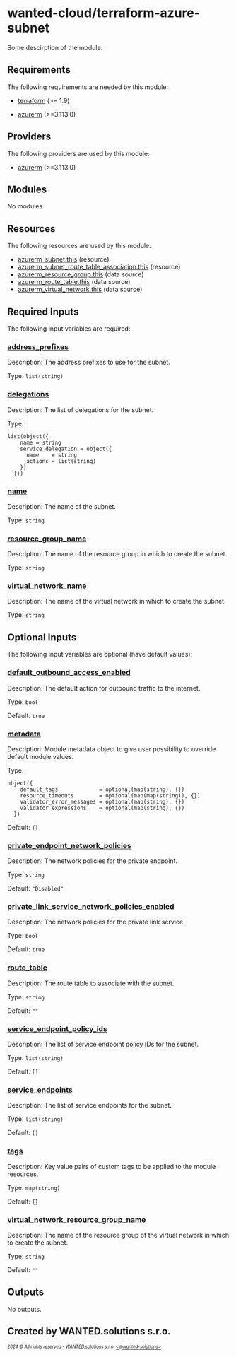 <!-- BEGIN_TF_DOCS -->
# wanted-cloud/terraform-azure-subnet

Some descirption of the module.

## Requirements

The following requirements are needed by this module:

- <a name="requirement_terraform"></a> [terraform](#requirement\_terraform) (>= 1.9)

- <a name="requirement_azurerm"></a> [azurerm](#requirement\_azurerm) (>=3.113.0)

## Providers

The following providers are used by this module:

- <a name="provider_azurerm"></a> [azurerm](#provider\_azurerm) (>=3.113.0)

## Modules

No modules.

## Resources

The following resources are used by this module:

- [azurerm_subnet.this](https://registry.terraform.io/providers/hashicorp/azurerm/latest/docs/resources/subnet) (resource)
- [azurerm_subnet_route_table_association.this](https://registry.terraform.io/providers/hashicorp/azurerm/latest/docs/resources/subnet_route_table_association) (resource)
- [azurerm_resource_group.this](https://registry.terraform.io/providers/hashicorp/azurerm/latest/docs/data-sources/resource_group) (data source)
- [azurerm_route_table.this](https://registry.terraform.io/providers/hashicorp/azurerm/latest/docs/data-sources/route_table) (data source)
- [azurerm_virtual_network.this](https://registry.terraform.io/providers/hashicorp/azurerm/latest/docs/data-sources/virtual_network) (data source)

## Required Inputs

The following input variables are required:

### <a name="input_address_prefixes"></a> [address\_prefixes](#input\_address\_prefixes)

Description: The address prefixes to use for the subnet.

Type: `list(string)`

### <a name="input_delegations"></a> [delegations](#input\_delegations)

Description: The list of delegations for the subnet.

Type:

```hcl
list(object({
    name = string
    service_delegation = object({
      name    = string
      actions = list(string)
    })
  }))
```

### <a name="input_name"></a> [name](#input\_name)

Description: The name of the subnet.

Type: `string`

### <a name="input_resource_group_name"></a> [resource\_group\_name](#input\_resource\_group\_name)

Description: The name of the resource group in which to create the subnet.

Type: `string`

### <a name="input_virtual_network_name"></a> [virtual\_network\_name](#input\_virtual\_network\_name)

Description: The name of the virtual network in which to create the subnet.

Type: `string`

## Optional Inputs

The following input variables are optional (have default values):

### <a name="input_default_outbound_access_enabled"></a> [default\_outbound\_access\_enabled](#input\_default\_outbound\_access\_enabled)

Description: The default action for outbound traffic to the internet.

Type: `bool`

Default: `true`

### <a name="input_metadata"></a> [metadata](#input\_metadata)

Description: Module metadata object to give user possibility to override default module values.

Type:

```hcl
object({
    default_tags             = optional(map(string), {})
    resource_timeouts        = optional(map(map(string)), {})
    validator_error_messages = optional(map(string), {})
    validator_expressions    = optional(map(string), {})
  })
```

Default: `{}`

### <a name="input_private_endpoint_network_policies"></a> [private\_endpoint\_network\_policies](#input\_private\_endpoint\_network\_policies)

Description: The network policies for the private endpoint.

Type: `string`

Default: `"Disabled"`

### <a name="input_private_link_service_network_policies_enabled"></a> [private\_link\_service\_network\_policies\_enabled](#input\_private\_link\_service\_network\_policies\_enabled)

Description: The network policies for the private link service.

Type: `bool`

Default: `true`

### <a name="input_route_table"></a> [route\_table](#input\_route\_table)

Description: The route table to associate with the subnet.

Type: `string`

Default: `""`

### <a name="input_service_endpoint_policy_ids"></a> [service\_endpoint\_policy\_ids](#input\_service\_endpoint\_policy\_ids)

Description: The list of service endpoint policy IDs for the subnet.

Type: `list(string)`

Default: `[]`

### <a name="input_service_endpoints"></a> [service\_endpoints](#input\_service\_endpoints)

Description: The list of service endpoints for the subnet.

Type: `list(string)`

Default: `[]`

### <a name="input_tags"></a> [tags](#input\_tags)

Description: Key value pairs of custom tags to be applied to the module resources.

Type: `map(string)`

Default: `{}`

### <a name="input_virtual_network_resource_group_name"></a> [virtual\_network\_resource\_group\_name](#input\_virtual\_network\_resource\_group\_name)

Description: The name of the resource group of the virtual network in which to create the subnet.

Type: `string`

Default: `""`

## Outputs

No outputs.

Created by WANTED.solutions s.r.o.
---
<sup><sub>_2024 &copy; All rights reserved - WANTED.solutions s.r.o. [<@wanted-solutions>](https://github.com/wanted-solutions)_</sub></sup>
<!-- END_TF_DOCS -->